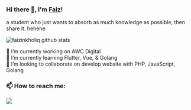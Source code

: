 ### Hi there 👋, I'm <a href="https://github.com/faizinkholiq">Faiz<a>!

a student who just wants to absorb as much knowledge as possible, then share it. hehehe<br/>

![faizinkholiq github stats](https://github-readme-stats.vercel.app/api?username=faizinkholiq&theme=react&show_icons=true)

🔭 I’m currently working on AWC Digital<br/>
🌱 I’m currently learning Flutter, Vue, & Golang<br/>
👯 I’m looking to collaborate on develop website with PHP, JavaScript, Golang<br/>

### 📫 How to reach me:
[<img src="https://img.shields.io/badge/Telegram-%40faizinkholiq-blue?style=flat&logo=appveyor">](https://t.me/faizinkholiq)

<!-- 💬 Ask me about Web Development -->
<!-- 📫 How to reach me: nasrunfaizinkholiq@gmail.com -->
<!-- 😄 Pronouns: faizin -->
<!-- - 🤔 I’m looking for help with ... -->
<!-- - ⚡ Fun fact: ... -->
